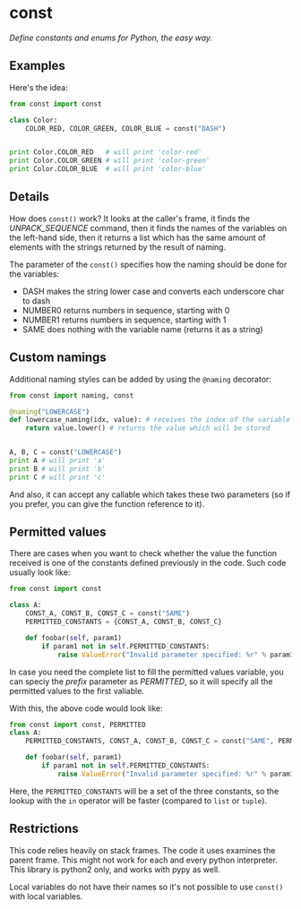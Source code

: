 
const
=====

_Define constants and enums for Python, the easy way._

Examples
--------

Here's the idea:

```python
from const import const

class Color:
    COLOR_RED, COLOR_GREEN, COLOR_BLUE = const("DASH")


print Color.COLOR_RED   # will print 'color-red'
print Color.COLOR_GREEN # will print 'color-green'
print Color.COLOR_BLUE  # will print 'color-blue'

```

Details
-------

How does `const()` work? It looks at the caller's frame, it finds the
_UNPACK_SEQUENCE_ command, then it finds the names of the variables on the
left-hand side, then it returns a list which has the same amount of
elements with the strings returned by the result of naming.

The parameter of the `const()` specifies how the naming should be done for
the variables:

*   DASH makes the string lower case and converts each underscore char to dash
*   NUMBER0 returns numbers in sequence, starting with 0
*   NUMBER1 returns numbers in sequence, starting with 1
*   SAME does nothing with the variable name (returns it as a string)

Custom namings
--------------

Additional naming styles can be added by using the `@naming` decorator:

```python
from const import naming, const

@naming("LOWERCASE")
def lowercase_naming(idx, value): # receives the index of the variable and its name
    return value.lower() # returns the value which will be stored


A, B, C = const("LOWERCASE")
print A # will print 'a'
print B # will print 'b'
print C # will print 'c'
```

And also, it can accept any callable which takes these two parameters (so if
you prefer, you can give the function reference to it).

Permitted values
----------------

There are cases when you want to check whether the value the function
received is one of the constants defined previously in the code. Such code
usually look like:

```python
from const import const

class A:
    CONST_A, CONST_B, CONST_C = const("SAME")
    PERMITTED_CONSTANTS = {CONST_A, CONST_B, CONST_C}

    def foobar(self, param1)
        if param1 not in self.PERMITTED_CONSTANTS:
            raise ValueError("Invalid parameter specified: %r" % param1)

```


In case you need the complete list to fill the permitted values variable,
you can speciy the _prefix_ parameter as _PERMITTED_, so it will specify all
the permitted values to the first valiable.

With this, the above code would look like:

```python
from const import const, PERMITTED
class A:
    PERMITTED_CONSTANTS, CONST_A, CONST_B, CONST_C = const("SAME", PERMITTED)

    def foobar(self, param1)
        if param1 not in self.PERMITTED_CONSTANTS:
            raise ValueError("Invalid parameter specified: %r" % param1)

```

Here, the `PERMITTED_CONSTANTS` will be a set of the three constants, so the
lookup with the `in` operator will be faster (compared to `list` or `tuple`).



Restrictions
------------

This code relies heavily on stack frames. The code it uses examines the
parent frame.  This might not work for each and every python interpreter.
This library is python2 only, and works with pypy as well.

Local variables do not have their names so it's not possible to use
`const()` with local variables.


